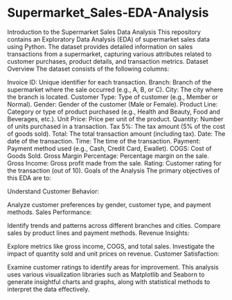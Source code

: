 # Supermarket_Sales-EDA-Analysis
Introduction to the Supermarket Sales Data Analysis This repository contains an Exploratory Data Analysis (EDA) of supermarket sales data using Python. The dataset provides detailed information on sales transactions from a supermarket, capturing various attributes related to customer purchases, product details, and transaction metrics.
Dataset Overview
The dataset consists of the following columns:

Invoice ID: Unique identifier for each transaction.
Branch: Branch of the supermarket where the sale occurred (e.g., A, B, or C).
City: The city where the branch is located.
Customer Type: Type of customer (e.g., Member or Normal).
Gender: Gender of the customer (Male or Female).
Product Line: Category or type of product purchased (e.g., Health and Beauty, Food and Beverages, etc.).
Unit Price: Price per unit of the product.
Quantity: Number of units purchased in a transaction.
Tax 5%: The tax amount (5% of the cost of goods sold).
Total: The total transaction amount (including tax).
Date: The date of the transaction.
Time: The time of the transaction.
Payment: Payment method used (e.g., Cash, Credit Card, Ewallet).
COGS: Cost of Goods Sold.
Gross Margin Percentage: Percentage margin on the sale.
Gross Income: Gross profit made from the sale.
Rating: Customer rating for the transaction (out of 10).
Goals of the Analysis
The primary objectives of this EDA are to:

Understand Customer Behavior:

Analyze customer preferences by gender, customer type, and payment methods.
Sales Performance:

Identify trends and patterns across different branches and cities.
Compare sales by product lines and payment methods.
Revenue Insights:

Explore metrics like gross income, COGS, and total sales.
Investigate the impact of quantity sold and unit prices on revenue.
Customer Satisfaction:

Examine customer ratings to identify areas for improvement.
This analysis uses various visualization libraries such as Matplotlib and Seaborn to generate insightful charts and graphs, along with statistical methods to interpret the data effectively.


